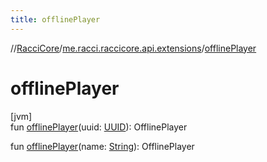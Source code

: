 ```yaml
---
title: offlinePlayer
---
```

//[RacciCore](../../index.html)/[me.racci.raccicore.api.extensions](index.html)/[offlinePlayer](offline-player.html)



# offlinePlayer



[jvm]\
fun [offlinePlayer](offline-player.html)(uuid: [UUID](https://docs.oracle.com/javase/8/docs/api/java/util/UUID.html)): OfflinePlayer

fun [offlinePlayer](offline-player.html)(name: [String](https://kotlinlang.org/api/latest/jvm/stdlib/kotlin/-string/index.html)): OfflinePlayer





